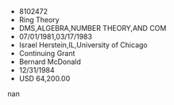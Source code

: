 
* 8102472
* Ring Theory
* DMS,ALGEBRA,NUMBER THEORY,AND COM
* 07/01/1981,03/17/1983
* Israel Herstein,IL,University of Chicago
* Continuing Grant
* Bernard McDonald
* 12/31/1984
* USD 64,200.00

nan
